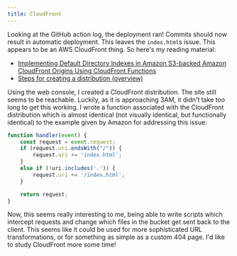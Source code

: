 ```yaml
---
title: CloudFront
---
```


Looking at the GitHub action log, the deployment ran! Commits should now result
in automatic deployment. This leaves the `index.html`s issue. This appears to be
an AWS CloudFront thing. So here's my reading material:

* [Implementing Default Directory Indexes in Amazon S3-backed Amazon CloudFront
Origins Using CloudFront Functions](https://aws.amazon.com/blogs/networking-and-content-delivery/implementing-default-directory-indexes-in-amazon-s3-backed-amazon-cloudfront-origins-using-cloudfront-functions/)
* [Steps for creating a distribution (overview)](https://docs.aws.amazon.com/AmazonCloudFront/latest/DeveloperGuide/distribution-web-creating.html)

Using the web console, I created a CloudFront distribution.  The site still
seems to be reachable. Luckily, as it is approaching 3AM, it didn't take too
long to get this working. I wrote a function associated with the CloudFront
distribution which is almost identical (not visually
identical, but functionally identical) to the example given by Amazon for
addressing this issue:
```javascript
function handler(event) {
    const request = event.request;
    if (request.uri.endsWith("/")) {
        request.uri += 'index.html';
    }
    else if (!uri.includes('.')) {
        request.uri += '/index.html';
    }

    return request;
}
```

Now, this seems really interesting to me, being able to write scripts which
intercept requests and change which files in the bucket get sent back to the
client. This seems like it could be used for more sophisticated URL
transformations, or for something as simple as a custom 404 page. I'd like to
study CloudFront more some time!
